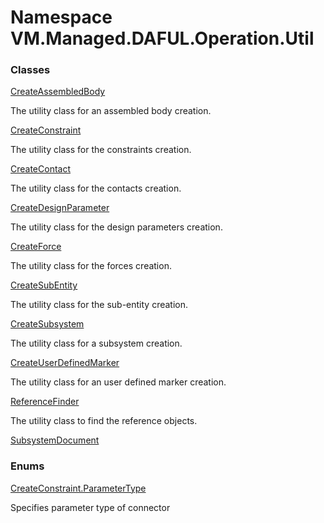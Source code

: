 # <a id="VM_Managed_DAFUL_Operation_Util"></a> Namespace VM.Managed.DAFUL.Operation.Util

### Classes

 [CreateAssembledBody](VM.Managed.DAFUL.Operation.Util.CreateAssembledBody.md)

The utility class for an assembled body creation.

 [CreateConstraint](VM.Managed.DAFUL.Operation.Util.CreateConstraint.md)

The utility class for the constraints creation.

 [CreateContact](VM.Managed.DAFUL.Operation.Util.CreateContact.md)

The utility class for the contacts creation.

 [CreateDesignParameter](VM.Managed.DAFUL.Operation.Util.CreateDesignParameter.md)

The utility class for the design parameters creation.

 [CreateForce](VM.Managed.DAFUL.Operation.Util.CreateForce.md)

The utility class for the forces creation.

 [CreateSubEntity](VM.Managed.DAFUL.Operation.Util.CreateSubEntity.md)

The utility class for the sub-entity creation.

 [CreateSubsystem](VM.Managed.DAFUL.Operation.Util.CreateSubsystem.md)

The utility class for a subsystem creation.

 [CreateUserDefinedMarker](VM.Managed.DAFUL.Operation.Util.CreateUserDefinedMarker.md)

The utility class for an user defined marker creation.

 [ReferenceFinder](VM.Managed.DAFUL.Operation.Util.ReferenceFinder.md)

The utility class to find the reference objects.

 [SubsystemDocument](VM.Managed.DAFUL.Operation.Util.SubsystemDocument.md)

### Enums

 [CreateConstraint.ParameterType](VM.Managed.DAFUL.Operation.Util.CreateConstraint.ParameterType.md)

Specifies parameter type of connector

